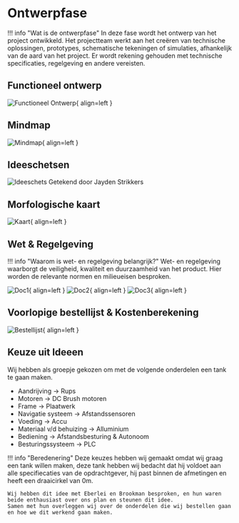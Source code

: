 # Ontwerpfase

!!! info "Wat is de ontwerpfase"
    In deze fase wordt het ontwerp van het project ontwikkeld. Het projectteam werkt aan het creëren van technische oplossingen, prototypes, schematische tekeningen of simulaties, afhankelijk van de aard van het project. Er wordt rekening gehouden met technische specificaties, regelgeving en andere vereisten.

## Functioneel ontwerp
![Functioneel Ontwerp](docs/Jayden/Assets/Functioneelontwerp.png){ align=left }

## Mindmap
![Mindmap](docs/Jayden/Assets/Mindmap.png){ align=left }

## Ideeschetsen
![Ideeschets](docs/Jayden/Assets/Idee%20schets%20jayden.jpg)
Getekend door Jayden Strikkers

## Morfologische kaart
![Kaart](docs/Jayden/Assets/Morfologischekaart.png){ align=left }

## Wet & Regelgeving
!!! info "Waarom is wet- en regelgeving belangrijk?"
    Wet- en regelgeving waarborgt de veiligheid, kwaliteit en duurzaamheid van het product.
    Hier worden de relevante normen en milieueisen besproken.

![Doc1](docs/Jayden/Assets/wet-%20en%20regelgeving-0.jpg){ align=left }
![Doc2](docs/Jayden/Assets/wet-%20en%20regelgeving-1.jpg){ align=left }
![Doc3](docs/Jayden/Assets/wet-%20en%20regelgeving-2.jpg){ align=left }

## Voorlopige bestellijst & Kostenberekening
![Bestellijst](docs/Jayden/Assets/Bestellijstvoorlopig.jpg){ align=left }

## Keuze uit Ideeen
Wij hebben als groepje gekozen om met de volgende onderdelen een tank te gaan maken.

- Aandrijving -> Rups
- Motoren -> DC Brush motoren
- Frame -> Plaatwerk
- Navigatie systeem -> Afstandssensoren
- Voeding -> Accu
- Materiaal v/d behuizing -> Alluminium
- Bediening -> Afstandsbesturing & Autonoom
- Besturingssysteem -> PLC

!!! info "Beredenering"
    Deze keuzes hebben wij gemaakt omdat wij graag een tank willen maken, deze tank hebben wij bedacht dat hij voldoet aan alle specifiecaties van de opdrachtgever, hij past binnen de afmetingen en heeft een draaicirkel van 0m.

    Wij hebben dit idee met Eberlei en Brookman besproken, en hun waren beide enthausiast over ons plan en steunen dit idee. 
    Samen met hun overleggen wij over de onderdelen die wij bestellen gaan en hoe we dit werkend gaan maken.